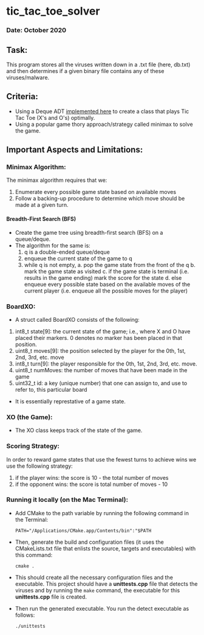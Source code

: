 # tic_tac_toe_solver

### Date: October 2020

## Task:

This program stores all the viruses written down in a .txt file (here, db.txt) and then determines if a given binary file contains any of these viruses/malware.

## Criteria:

* Using a Deque ADT [implemented here](https://github.com/VNMod/Data-Structures-and-Algorithms/tree/main/Data%20Structures/Double%20Ended%20Queue%20ADT) to create a class that plays Tic Tac Toe (X's and O's) optimally.
* Using a popular game thory approach/strategy called minimax to solve the game.


## Important Aspects and Limitations:

### Minimax Algorithm:

The minimax algorithm requires that we:
1. Enumerate every possible game state based on available moves
2. Follow a backing-up procedure to determine which move should be made at a given turn.

#### Breadth-First Search (BFS)

- Create the game tree using breadth-first search (BFS) on a queue/deque.
- The algorithm for the same is:
  1. q is a double-ended queue/deque
  2. enqueue the current state of the game to q
  3. while q is not empty,
  a. pop the game state from the front of the q
  b. mark the game state as visited
  c. if the game state is terminal (i.e. results in the game ending) mark the score for the state
  d. else enqueue every possible state based on the available moves of the current player (i.e. enqueue all the possible moves for the player)


### BoardXO:

- A struct called BoardXO consists of the following:
1. int8_t state[9]: the current state of the game; i.e., where X and O have placed their markers. 0 denotes no marker has been placed in that position.
2. uint8_t moves[9]: the position selected by the player for the 0th, 1st, 2nd, 3rd, etc. move
3. int8_t turn[9]: the player responsible for the 0th, 1st, 2nd, 3rd, etc. move.
4. uint8_t numMoves: the number of moves that have been made in the game
5. uint32_t id: a key (unique number) that one can assign to, and use to refer to, this particular board

- It is essentially represtative of a game state.

### XO (the Game):

- The XO class keeps track of the state of the game.

### Scoring Strategy:

In order to reward game states that use the fewest turns to achieve wins we use the following strategy:

1. if the player wins: the score is 10 - the total number of moves
2. if the opponent wins: the score is total number of moves - 10


### Running it locally (on the Mac Terminal):

- Add CMake to the path variable by running the following command in the Terminal:
  ```
  PATH="/Applications/CMake.app/Contents/bin":"$PATH
  ```
  
- Then, generate the build and configuration files (it uses the CMakeLists.txt file that enlists the source, targets and executables) with this command:

  ```
  cmake .
  ```
  
- This should create all the necessary configuration files and the executable. This project should have a **unittests.cpp** file that detects the viruses and by running the   ```make``` command, the executable for this **unittests.cpp** file is created.

- Then run the generated executable. You run the detect executable as follows:

  ```
  ./unittests
  ```
  
  

